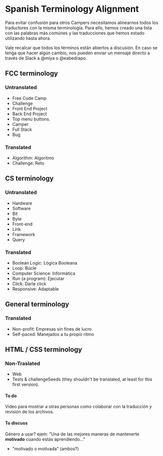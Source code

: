 # Spanish Terminology Alignment

Para evitar confusión para otros Campers necesitamos alinearnos todos los traductores con la misma terminología. Para ello, hemos creado una lista con las palabras más comúnes y las traducciones que hemos estado utilizando hasta ahora.

Vale recalcar que todos los términos están abiertos a discusión. En caso se tenga que hacer algún cambio, nos pueden enviar un mensaje directo a través de Slack a @miya o @eabedrapo.

## FCC terminology

### Untranslated

- Free Code Camp
- Challenge
- Front End Project
- Back End Project
- Top menu buttons.
- Camper
- Full Stack
- Bug

### Translated

- Algorithm: Algoritmo
- Challenge: Reto


## CS terminology

### Untranslated

- Hardware
- Software
- Bit
- Byte
- Front-end
- Link
- Framework
- Query

### Translated

- Boolean Logic: Lógica Booleana
- Loop: Búcle
- Computer Science: Informática
- Run (a program): Ejecutar
- Click: Darle click
- Responsive: Adaptable

## General terminology

### Translated

- Non-profit: Empresas sin fines de lucro
- Self-paced: Manejados a tu propio ritmo

## HTML / CSS terminology

### Non-Traslated

- Web
- Tests & challengeSeeds (they shouldn't be translated, at least for this first version).

#### To do

Video para mostrar a otras personas como colaborar con la traducción y revisión de los archivos.

#### To discuss

Género a usar? ejem: "Una de las mejores maneras de mantenerte **motivado** cuando estás aprendiendo..."

- "motivado o motivada" (ambos?)
